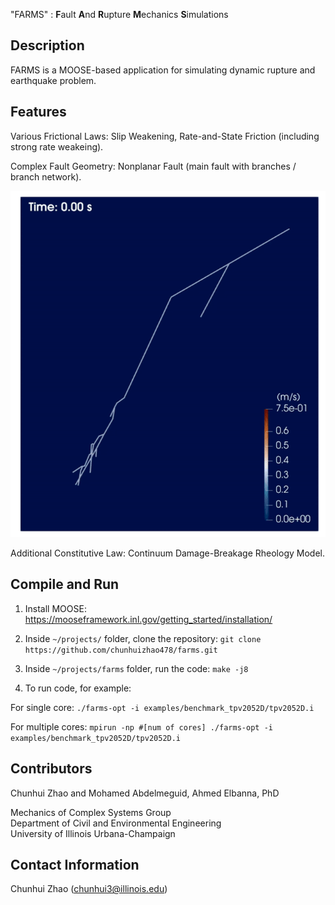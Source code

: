 "FARMS" : **F**ault **A**nd **R**upture **M**echanics **S**imulations

## Description

FARMS is a MOOSE-based application for simulating dynamic rupture and earthquake problem.

## Features

Various Frictional Laws: Slip Weakening, Rate-and-State Friction (including strong rate weakeing).

Complex Fault Geometry: Nonplanar Fault (main fault with branches / branch network).

![Demo Animation](doc/turkey.gif)

Additional Constitutive Law: Continuum Damage-Breakage Rheology Model.

## Compile and Run

1. Install MOOSE: https://mooseframework.inl.gov/getting_started/installation/ 

2. Inside ``` ~/projects/ ``` folder, clone the repository: ``` git clone https://github.com/chunhuizhao478/farms.git ```

3. Inside ``` ~/projects/farms ``` folder, run the code: ``` make -j8 ```

4. To run code, for example: 

For single core: ``` ./farms-opt -i examples/benchmark_tpv2052D/tpv2052D.i ```

For multiple cores: ``` mpirun -np #[num of cores] ./farms-opt -i examples/benchmark_tpv2052D/tpv2052D.i ```

## Contributors

Chunhui Zhao and Mohamed Abdelmeguid, Ahmed Elbanna, PhD

Mechanics of Complex Systems Group\
Department of Civil and Environmental Engineering\
University of Illinois Urbana-Champaign

## Contact Information

Chunhui Zhao (chunhui3@illinois.edu)
